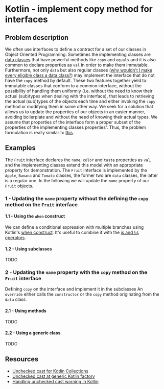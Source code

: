 # Kotlin - implement copy method for interfaces

## Problem description
We often use interfaces to define a contract for a set of our classes in Object Oriented Programming. Sometimes the implementing classes are 
[data classes](https://kotlinlang.org/docs/data-classes.html) that have powerful methods like `copy` and `equals` and it is also common to declare properties as `val`
in order to make them immutable. Furthermore, not only `data` but also regular classes 
([why wouldn't I make every eligible class a data class?](https://stackoverflow.com/questions/39650646/why-wouldnt-i-make-every-eligable-kotlin-class-a-data-class)) 
may implement the interface that do not have the `copy` method by default.
These two features together yield to immutable classes that conform to a common interface, without the possibility
of handling them uniformly (i.e. without the need to know their actual (sub)types when dealing with the interface),
that leads to retrieving the actual (sub)types of the objects each time and either 
invoking the `copy` method or modifying them in some other way. We seek for a solution that allows us to update the properties of our objects
in an easier manner, avoiding boilerplate and without the need of knowing their actual types.
We assume that properties of the interface form a proper subset of the properties of the implementing classes properties'.
Thus, the problem formulation is really similar to [this](https://stackoverflow.com/questions/77647393/abstract-over-the-copy-function-from-a-data-class).

## Examples
The `Fruit` interface declares the `name`, `color` and `taste` properties as `val`, and the implementing classes
extend this model with an appropriate property for demonstration.
The `Fruit` interface is implemented by the `Apple`, `Banana` and `Tomato` classes, the former two are `data` classes,
the latter is a regular one.
In the following we will update the `name` property of our `Fruit` objects. 

### 1 - Updating the `name` property without the defining the `copy` method on the `Fruit` interface

#### 1.1 - Using the `when` construct
We can define a conditional expression with multiple branches using Kotlin's 
[when construct](https://kotlinlang.org/docs/control-flow.html#when-expression).
It's useful to combine it with the [is and !is operators](https://kotlinlang.org/docs/typecasts.html#is-and-is-operators).

#### 1.2 - Using subclasses

TODO

### 2 - Updating the `name` property with the `copy` method on the `Fruit` interface
Defining `copy` on the interface and implement it in the subclasses 
An `override` either calls the `constructor` or the `copy` method originating from the `data` class.

#### 2.1 - Using methods

TODO

#### 2.2 - Using a generic class

TODO


## Resources
- [Unchecked cast for Kotlin Collections](https://stackoverflow.com/questions/36569421/kotlin-how-to-work-with-list-casts-unchecked-cast-kotlin-collections-listkot)
- [Unchecked cast at generic Kotlin factory](https://stackoverflow.com/questions/55053649/unchecked-cast-at-generic-kotlin-factory)
- [Handling unchecked cast warning in Kotlin](https://stackoverflow.com/questions/61520115/is-there-any-way-to-handle-unchecked-cast-warning-without-using-supress-in-kotli)
